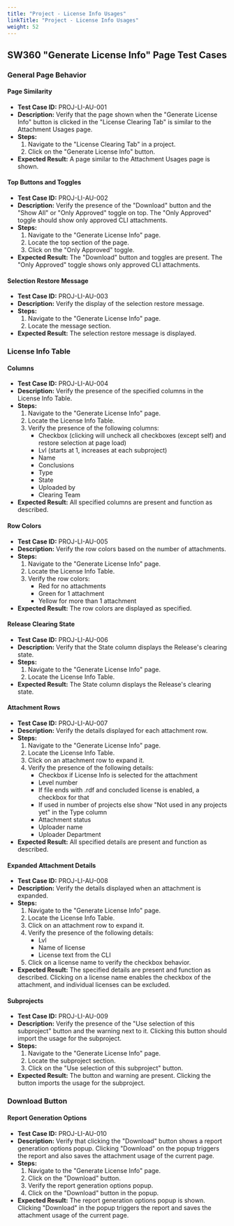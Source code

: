 ```yaml
---
title: "Project - License Info Usages"
linkTitle: "Project - License Info Usages"
weight: 52
---
```


## SW360 "Generate License Info" Page Test Cases

### General Page Behavior

#### Page Similarity
- **Test Case ID:** PROJ-LI-AU-001
- **Description:** Verify that the page shown when the "Generate License Info" button is clicked in the "License Clearing Tab" is similar to the Attachment Usages page.
- **Steps:**
    1. Navigate to the "License Clearing Tab" in a project.
    2. Click on the "Generate License Info" button.
- **Expected Result:** A page similar to the Attachment Usages page is shown.

#### Top Buttons and Toggles
- **Test Case ID:** PROJ-LI-AU-002
- **Description:** Verify the presence of the "Download" button and the "Show All" or "Only Approved" toggle on top. The "Only Approved" toggle should show only approved CLI attachments.
- **Steps:**
    1. Navigate to the "Generate License Info" page.
    2. Locate the top section of the page.
    3. Click on the "Only Approved" toggle.
- **Expected Result:** The "Download" button and toggles are present. The "Only Approved" toggle shows only approved CLI attachments.

#### Selection Restore Message
- **Test Case ID:** PROJ-LI-AU-003
- **Description:** Verify the display of the selection restore message.
- **Steps:**
    1. Navigate to the "Generate License Info" page.
    2. Locate the message section.
- **Expected Result:** The selection restore message is displayed.

### License Info Table

#### Columns
- **Test Case ID:** PROJ-LI-AU-004
- **Description:** Verify the presence of the specified columns in the License Info Table.
- **Steps:**
    1. Navigate to the "Generate License Info" page.
    2. Locate the License Info Table.
    3. Verify the presence of the following columns:
        - Checkbox (clicking will uncheck all checkboxes (except self) and restore selection at page load)
        - Lvl (starts at 1, increases at each subproject)
        - Name
        - Conclusions
        - Type
        - State
        - Uploaded by
        - Clearing Team
- **Expected Result:** All specified columns are present and function as described.

#### Row Colors
- **Test Case ID:** PROJ-LI-AU-005
- **Description:** Verify the row colors based on the number of attachments.
- **Steps:**
    1. Navigate to the "Generate License Info" page.
    2. Locate the License Info Table.
    3. Verify the row colors:
        - Red for no attachments
        - Green for 1 attachment
        - Yellow for more than 1 attachment
- **Expected Result:** The row colors are displayed as specified.

#### Release Clearing State
- **Test Case ID:** PROJ-LI-AU-006
- **Description:** Verify that the State column displays the Release's clearing state.
- **Steps:**
    1. Navigate to the "Generate License Info" page.
    2. Locate the License Info Table.
- **Expected Result:** The State column displays the Release's clearing state.

#### Attachment Rows
- **Test Case ID:** PROJ-LI-AU-007
- **Description:** Verify the details displayed for each attachment row.
- **Steps:**
    1. Navigate to the "Generate License Info" page.
    2. Locate the License Info Table.
    3. Click on an attachment row to expand it.
    4. Verify the presence of the following details:
        - Checkbox if License Info is selected for the attachment
        - Level number
        - If file ends with .rdf and concluded license is enabled, a checkbox for that
        - If used in number of projects else show "Not used in any projects yet" in the Type column
        - Attachment status
        - Uploader name
        - Uploader Department
- **Expected Result:** All specified details are present and function as described.

#### Expanded Attachment Details
- **Test Case ID:** PROJ-LI-AU-008
- **Description:** Verify the details displayed when an attachment is expanded.
- **Steps:**
    1. Navigate to the "Generate License Info" page.
    2. Locate the License Info Table.
    3. Click on an attachment row to expand it.
    4. Verify the presence of the following details:
        - Lvl
        - Name of license
        - License text from the CLI
    5. Click on a license name to verify the checkbox behavior.
- **Expected Result:** The specified details are present and function as described. Clicking on a license name enables the checkbox of the attachment, and individual licenses can be excluded.

#### Subprojects
- **Test Case ID:** PROJ-LI-AU-009
- **Description:** Verify the presence of the "Use selection of this subproject" button and the warning next to it. Clicking this button should import the usage for the subproject.
- **Steps:**
    1. Navigate to the "Generate License Info" page.
    2. Locate the subproject section.
    3. Click on the "Use selection of this subproject" button.
- **Expected Result:** The button and warning are present. Clicking the button imports the usage for the subproject.

### Download Button

#### Report Generation Options
- **Test Case ID:** PROJ-LI-AU-010
- **Description:** Verify that clicking the "Download" button shows a report generation options popup. Clicking "Download" on the popup triggers the report and also saves the attachment usage of the current page.
- **Steps:**
    1. Navigate to the "Generate License Info" page.
    2. Click on the "Download" button.
    3. Verify the report generation options popup.
    4. Click on the "Download" button in the popup.
- **Expected Result:** The report generation options popup is shown. Clicking "Download" in the popup triggers the report and saves the attachment usage of the current page.
